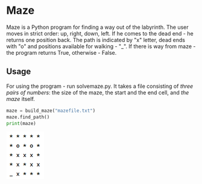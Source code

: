 # Maze
Maze is a Python program for finding a way out of the labyrinth. The user moves in strict order: up, right, down, left. If he comes  to the dead end - he returns one position back. The path is indicated by "x" letter, dead ends with "o" and positions available for walking - "_". If there is way from maze - the program returns True, otherwise - False.
## Usage
For using the program - run solvemaze.py. It takes a file consisting of *three pairs of numbers*: the size of the maze, the start and the end cell, and *the maze* itself.
```python
maze = build_maze("mazefile.txt")
maze.find_path()
print(maze)
```
![Image](https://github.com/KhrystynaKovalchuk/maze/blob/main/images/path_found.png)
